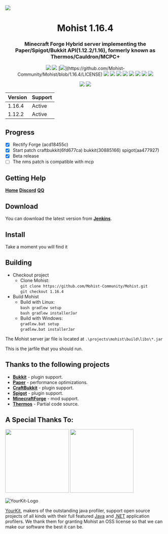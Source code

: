 <img src="https://i.loli.net/2020/09/06/lQscneqbV8Hptxz.png">

<div align="center">
  <h1>Mohist 1.16.4</h1>

### Minecraft Forge Hybrid server implementing the Paper/Spigot/Bukkit API(1.12.2/1.16), formerly known as Thermos/Cauldron/MCPC+

[![](https://img.shields.io/jenkins/build?jobUrl=https%3A%2F%2Fci.codemc.io%2Fjob%2FMohist-Community%2Fjob%2Fdebug)](https://ci.codemc.io/job/Mohist-Community/job/debug)
[![](https://img.shields.io/github/stars/Mohist-Community/Mohist.svg?label=Stars&logo=github)](https://github.com/Mohist-Community/Mohist/stargazers)
[![](https://img.shields.io/github/license/Mohist-Community/Mohist?)](https://github.com/Mohist-Community/Mohist/blob/1.16.4/LICENSE)
[![](https://img.shields.io/badge/Forge-1.16.4-brightgreen.svg?colorB=26303d&logo=Conda-Forge)](http://files.minecraftforge.net/)
[![](https://img.shields.io/badge/Paper-1.16.4-brightgreen.svg?colorB=DC3340)](https://papermc.io/downloads#Paper-1.16.4)
[![](https://img.shields.io/badge/AdoptOpenJDK-8u252-brightgreen.svg?colorB=469C00&logo=java)](https://adoptopenjdk.net/?variant=openjdk8&jvmVariant=hotspot)
[![](https://img.shields.io/badge/Gradle-4.10.3-brightgreen.svg?colorB=469C00&logo=gradle)](https://docs.gradle.org/4.10.3/release-notes.html)
[![](https://img.shields.io/bstats/servers/6762?label=bStats)](https://bstats.org/plugin/server-implementation/Mohist/6762)
[![](https://badges.crowdin.net/mohist/localized.svg)](https://crowdin.com/project/mohist)
[![](https://img.shields.io/discord/311256119005937665.svg?color=%237289da&label=Discord&logo=discord&logoColor=%237289da)](https://discord.gg/ZgXjHGd)
[![](https://img.shields.io/badge/Patreon-Support-orange.svg?logo=Patreon)](https://www.patreon.com/mohist)

[![](https://bstats.org/signatures/server-implementation/Mohist.svg)](https://bstats.org/plugin/server-implementation/Mohist/6762)
[![](https://bstats.org/signatures/bukkit/Mohist.svg)](https://bstats.org/plugin/bukkit/Mohist/3939)
</div>

| Version  | Support |
| ------------- | ------------- |
| 1.16.4  | Active  |
| 1.12.2  | Active  |

Progress
------

- [x] Rectify Forge (acd18455c)
- [x] Start patch craftbukkit(6fd677ca) bukkit(30885166) spigot(aa477927)
- [x] Beta release
- [ ] The nms patch is compatible with mcp

Getting Help
------
   [**Home**](https://mohistmc.com/) [**Discord**](https://discord.gg/ZgXjHGd) [**QQ**](https://jq.qq.com/?_wv=1027&k=5YIRYnH)  
   
Download
------

You can download the latest version from [**Jenkins**](https://ci.codemc.io/job/Mohist-Community/job/debug/).

Install
------

Take a moment you will find it

Building
------
* Checkout project
  * Clone Mohist:  
  `git clone https://github.com/Mohist-Community/Mohist.git`  
  `git checkout 1.16.4`
* Build Mohist
  * Build with Linux:  
  `bash gradlew setup`  
  `bash gradlew installerJar`  
  * Build with Windows:  
  `gradlew.bat setup`  
  `gradlew.bat installerJar`

The Mohist server jar file is located at `.\projects\mohist\build\libs\*.jar`

This is the jarfile that you should run.

Thanks to the following projects
------
* [**Bukkit**](https://hub.spigotmc.org/stash/scm/spigot/bukkit.git) - plugin support.
* [**Paper**](https://github.com/PaperMC/Paper.git) - performance optimizations.
* [**CraftBukkit**](https://hub.spigotmc.org/stash/scm/spigot/craftbukkit.git) - plugin support.
* [**Spigot**](https://hub.spigotmc.org/stash/scm/spigot/spigot.git) - plugin support.
* [**MinecraftForge**](https://github.com/MinecraftForge/MinecraftForge.git) - mod support.
* [**Thermos**](https://github.com/CyberdyneCC/Thermos.git) - Partial code source.

A Special Thanks To:
-------------
<a href="https://serverjars.com/"><img src="https://serverjars.com/assets/img/logo_white.svg" width="200"></a>
<a href="https://ci.codemc.io/"><img src="https://i.loli.net/2020/03/11/YNicj3PLkU5BZJT.png" width="200"></a>

![YourKit-Logo](https://www.yourkit.com/images/yklogo.png)

[YourKit](http://www.yourkit.com/), makers of the outstanding java profiler, support open source projects of all kinds with their full featured [Java](https://www.yourkit.com/java/profiler/index.jsp) and [.NET](https://www.yourkit.com/.net/profiler/index.jsp) application profilers. We thank them for granting Mohist an OSS license so that we can make our software the best it can be.
